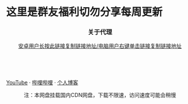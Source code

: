 
# 这里是群友福利切勿分享每周更新
  <h3 align="center">关于代理</h3>
<p align="center">
   <p style="text-align:center;">
	<a href="vmess://eyJhZGQiOiIyLjk5NjYubWwiLCJhaWQiOiI2NCIsImhvc3QiOiIiLCJpZCI6ImQxMTkxZjQyLWI5ZjYtNDFjNC04ZjUxLWIwNTg2ZGIwYWVhYiIsIm5ldCI6IndzIiwicGF0aCI6Ii95dWVyIiwicG9ydCI6IjMzNDIzIiwicHMiOiLnvqTlj4vnpo/liKnor7fli7/liIbkuqvmr4/lkajmm7TmlrAiLCJ0bHMiOiIiLCJ0eXBlIjoibm9uZSIsInYiOiIyIn0=">安卓用户长按此链接复制链接地址/电脑用户右键单击链接复制链接地址</a> 
</p>
<p style="text-align:center;">
	<br />
</p>
    <br />
    <br />
    <a href="vmess://eyJhZGQiOiIyLjk5NjYubWwiLCJhaWQiOiI2NCIsImhvc3QiOiIiLCJpZCI6ImQxMTkxZjQyLWI5ZjYtNDFjNC04ZjUxLWIwNTg2ZGIwYWVhYiIsIm5ldCI6IndzIiwicGF0aCI6Ii95dWVyIiwicG9ydCI6IjMzNDIzIiwicHMiOiLnvqTlj4vnpo/liKnor7fli7/liIbkuqvmr4/lkajmm7TmlrAiLCJ0bHMiOiIiLCJ0eXBlIjoibm9uZSIsInYiOiIyIn0=">YouTube</a>
    ·
    <a href="https://space.bilibili.com/441710267" target="_blank">哔哩哔哩</a>
    ·
    <a href="https://chenfeng.de" target="_blank">个人博客</a>
  </p>


 <p align="center">
    注：本网盘挂载国内CDN网盘，下载不限速，访问速度可能会稍慢
    
